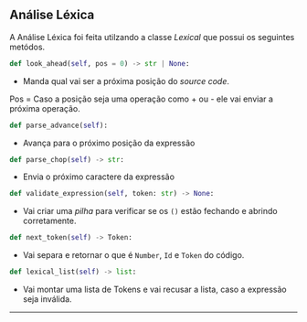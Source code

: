 ## Análise Léxica

A Análise Léxica foi feita utilzando a classe *Lexical* que possui os seguintes metódos.


 ```python
 def look_ahead(self, pos = 0) -> str | None:
 ``` 

- Manda qual vai ser a próxima posição do *source code*.

Pos = Caso a posição seja uma operação como + ou - ele vai enviar a próxima operação.

 ```python
def parse_advance(self):
 ``` 
- Avança para o próximo posição da expressão
 
```python
def parse_chop(self) -> str:
``` 
- Envia o próximo caractere da expressão


```python
def validate_expression(self, token: str) -> None:
```

- Vai criar uma *pilha* para verificar se os `()` estão fechando e abrindo corretamente.

```python
def next_token(self) -> Token:
```

- Vai separa e retornar o que é `Number`, `Id` e `Token` do código.

```python
def lexical_list(self) -> list:
```

- Vai montar uma lista de Tokens e vai recusar a lista, caso a expressão seja inválida.

---
